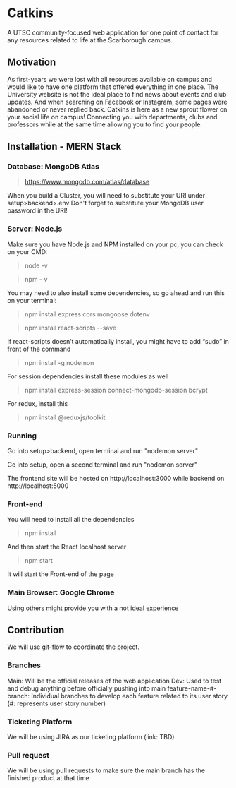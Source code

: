 # Catkins
A UTSC community-focused web application for one point of contact for any resources related to life at the Scarborough campus. 

## Motivation
As first-years we were lost with all resources available on campus and would like to have one platform that offered everything in one place. The University website is not the ideal place to find news about events and club updates. And when searching on Facebook or Instagram, some pages were abandoned or never replied back. Catkins is here as a new sprout flower on your social life on campus! Connecting you with departments, clubs and professors while at the same time allowing you to find your people. 

## Installation - MERN Stack
### Database: MongoDB Atlas
> https://www.mongodb.com/atlas/database

When you build a Cluster, you will need to substitute your URI under setup>backend>.env
Don't forget to substitute your MongoDB user password in the URI!

### Server: Node.js
Make sure you have Node.js and NPM installed on your pc, you can check on your CMD:
> node -v

> npm - v

You may need to also install some dependencies, so go ahead and run this on your terminal:
> npm install express cors mongoose dotenv

> npm install react-scripts --save

If react-scripts doesn’t automatically install, you might have to add “sudo” in front of the command

> npm install -g nodemon 

For session dependencies install these modules as well

> npm install express-session connect-mongodb-session bcrypt

For redux, install this

> npm install @reduxjs/toolkit

### Running
Go into setup>backend, open terminal and run "nodemon server"

Go into setup, open a second terminal and run "nodemon server"

The frontend site will be hosted on http://localhost:3000 while backend on http://localhost:5000

### Front-end
You will need to install all the dependencies 

> npm install

And then start the React localhost server

> npm start

It will start the Front-end of the page

### Main Browser: Google Chrome
Using others might provide you with a not ideal experience

## Contribution
We will use git-flow to coordinate the project. 

### Branches
Main: Will be the official releases of the web application
Dev: Used to test and debug anything before officially pushing into main
feature-name-#-branch: Individual branches to develop each feature related to its user story (#: represents user story number)

### Ticketing Platform
We will be using JIRA as our ticketing platform (link: TBD)

### Pull request
We will be using pull requests to make sure the main branch has the finished product at that time
